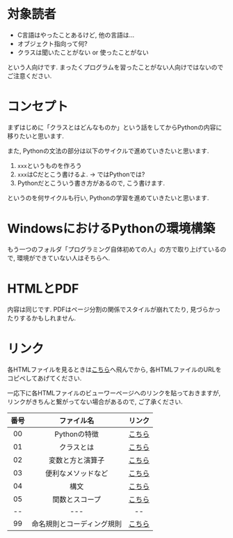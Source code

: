 # 対象読者

* C言語はやったことあるけど, 他の言語は…
* オブジェクト指向って何?
* クラスは聞いたことがない or 使ったことがない

という人向けです. まったくプログラムを習ったことがない人向けではないのでご注意ください.

# コンセプト

まずはじめに「クラスとはどんなものか」という話をしてからPythonの内容に移りたいと思います.

また, Pythonの文法の部分は以下のサイクルで進めていきたいと思います.

1. `xxx`というものを作ろう
2. `xxx`はCだとこう書けるよ. → ではPythonでは?
3. Pythonだとこういう書き方があるので, こう書けます.

というのを何サイクルも行い, Pythonの学習を進めていきたいと思います.

# WindowsにおけるPythonの環境構築

もう一つのフォルダ「プログラミング自体初めての人」の方で取り上げているので, 環境ができていない人はそちらへ.

# HTMLとPDF
内容は同じです. PDFはページ分割の関係でスタイルが崩れてたり, 見づらかったりするかもしれません.

# リンク

各HTMLファイルを見るときは[こちら](http://htmlpreview.github.io/?)へ飛んでから, 各HTMLファイルのURLをコピペしてあげてください.

一応下に各HTMLファイルのビューワーページへのリンクを貼っておきますが, リンクがきちんと繋がってない場合があるので, ご了承ください.

| 番号 | ファイル名 | リンク |
| :-: | :-: | :-: |
| 00 | Pythonの特徴 | [こちら][0] |
| 01 | クラスとは | [こちら][1] |
| 02 | 変数と方と演算子 | [こちら][2] |
| 03 | 便利なメソッドなど | [こちら][3] |
| 04 | 構文 | [こちら][4] |
| 05 | 関数とスコープ | [こちら][5] |
| -- | --- | -- |
| 99 | 命名規則とコーディング規則 | [こちら][99] |

[0]:http://htmlpreview.github.io/?
[1]:http://htmlpreview.github.io/?https://github.com/haru1843/usage_mpl/blob/master/python%E3%81%AB%E3%81%A4%E3%81%84%E3%81%A6/C%E8%A8%80%E8%AA%9E%E3%81%AA%E3%82%89%E3%82%8F%E3%81%8B%E3%82%8B%E4%BA%BA%E5%90%91%E3%81%91/01_%E3%82%AF%E3%83%A9%E3%82%B9%E3%81%A8%E3%81%AF.html
[2]:http://htmlpreview.github.io/?https://github.com/haru1843/usage_mpl/blob/master/python%E3%81%AB%E3%81%A4%E3%81%84%E3%81%A6/C%E8%A8%80%E8%AA%9E%E3%81%AA%E3%82%89%E3%82%8F%E3%81%8B%E3%82%8B%E4%BA%BA%E5%90%91%E3%81%91/02_%E5%A4%89%E6%95%B0%E3%81%A8%E5%9E%8B%E3%81%A8%E6%BC%94%E7%AE%97%E5%AD%90.html
[3]:http://htmlpreview.github.io/?https://github.com/haru1843/usage_mpl/blob/master/python%E3%81%AB%E3%81%A4%E3%81%84%E3%81%A6/C%E8%A8%80%E8%AA%9E%E3%81%AA%E3%82%89%E3%82%8F%E3%81%8B%E3%82%8B%E4%BA%BA%E5%90%91%E3%81%91/03_%E4%BE%BF%E5%88%A9%E3%81%AA%E3%83%A1%E3%82%BD%E3%83%83%E3%83%89%E3%81%AA%E3%81%A9.html
[4]:http://htmlpreview.github.io/?https://github.com/haru1843/usage_mpl/blob/master/python%E3%81%AB%E3%81%A4%E3%81%84%E3%81%A6/C%E8%A8%80%E8%AA%9E%E3%81%AA%E3%82%89%E3%82%8F%E3%81%8B%E3%82%8B%E4%BA%BA%E5%90%91%E3%81%91/04_%E6%A7%8B%E6%96%87.html
[5]:http://htmlpreview.github.io/?https://github.com/haru1843/usage_mpl/blob/master/python%E3%81%AB%E3%81%A4%E3%81%84%E3%81%A6/C%E8%A8%80%E8%AA%9E%E3%81%AA%E3%82%89%E3%82%8F%E3%81%8B%E3%82%8B%E4%BA%BA%E5%90%91%E3%81%91/05_%E9%96%A2%E6%95%B0%E3%81%A8%E3%82%B9%E3%82%B3%E3%83%BC%E3%83%97.html
<!-- [6]:http://htmlpreview.github.io/? -->
<!-- [7]:http://htmlpreview.github.io/? -->
<!-- [8]:http://htmlpreview.github.io/? -->

[99]:http://htmlpreview.github.io/?https://github.com/haru1843/usage_mpl/blob/master/python%E3%81%AB%E3%81%A4%E3%81%84%E3%81%A6/C%E8%A8%80%E8%AA%9E%E3%81%AA%E3%82%89%E3%82%8F%E3%81%8B%E3%82%8B%E4%BA%BA%E5%90%91%E3%81%91/99_%E5%91%BD%E5%90%8D%E8%A6%8F%E5%89%87%E3%81%A8%E3%82%B3%E3%83%BC%E3%83%87%E3%82%A3%E3%83%B3%E3%82%B0%E8%A6%8F%E7%B4%84.html